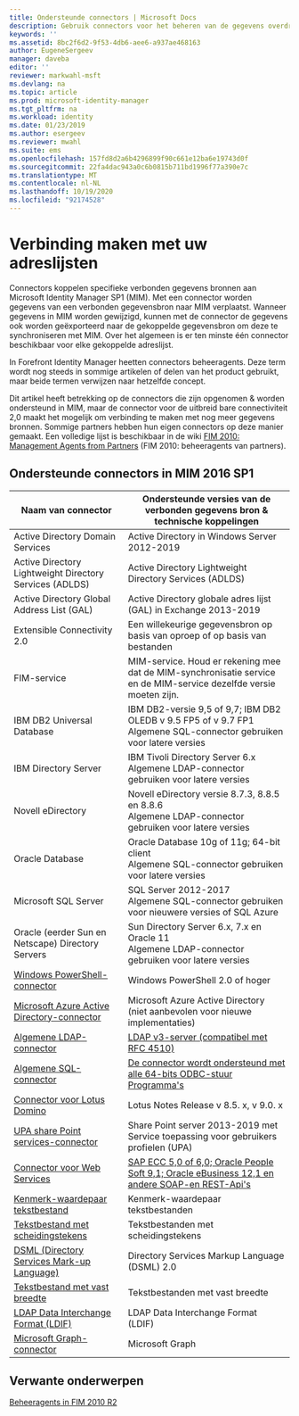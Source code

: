 ```yaml
---
title: Ondersteunde connectors | Microsoft Docs
description: Gebruik connectors voor het beheren van de gegevens overdracht tussen MIM en de verbonden gegevens bronnen.
keywords: ''
ms.assetid: 8bc2f6d2-9f53-4db6-aee6-a937ae468163
author: EugeneSergeev
manager: daveba
editor: ''
reviewer: markwahl-msft
ms.devlang: na
ms.topic: article
ms.prod: microsoft-identity-manager
ms.tgt_pltfrm: na
ms.workload: identity
ms.date: 01/23/2019
ms.author: esergeev
ms.reviewer: mwahl
ms.suite: ems
ms.openlocfilehash: 157fd8d2a6b4296899f90c661e12ba6e19743d0f
ms.sourcegitcommit: 22fa4dac943a0c6b0815b711bd1996f77a390e7c
ms.translationtype: MT
ms.contentlocale: nl-NL
ms.lasthandoff: 10/19/2020
ms.locfileid: "92174528"
---
```

# <a name="connect-to-your-directories"></a>Verbinding maken met uw adreslijsten

Connectors koppelen specifieke verbonden gegevens bronnen aan Microsoft Identity Manager SP1 (MIM). Met een connector worden gegevens van een verbonden gegevensbron naar MIM verplaatst. Wanneer gegevens in MIM worden gewijzigd, kunnen met de connector de gegevens ook worden geëxporteerd naar de gekoppelde gegevensbron om deze te synchroniseren met MIM. Over het algemeen is er ten minste één connector beschikbaar voor elke gekoppelde adreslijst.

In Forefront Identity Manager heetten connectors beheeragents. Deze term wordt nog steeds in sommige artikelen of delen van het product gebruikt, maar beide termen verwijzen naar hetzelfde concept.

Dit artikel heeft betrekking op de connectors die zijn opgenomen & worden ondersteund in MIM, maar de connector voor de uitbreid bare connectiviteit 2,0 maakt het mogelijk om verbinding te maken met nog meer gegevens bronnen. Sommige partners hebben hun eigen connectors op deze manier gemaakt. Een volledige lijst is beschikbaar in de wiki [FIM 2010: Management Agents from Partners](https://social.technet.microsoft.com/wiki/contents/articles/1589.fim-2010-management-agents-from-partners.aspx) (FIM 2010: beheeragents van partners).

## <a name="supported-connectors-in-mim-2016-sp1"></a>Ondersteunde connectors in MIM 2016 SP1

| Naam van connector | Ondersteunde versies van de verbonden gegevens bron & technische koppelingen |
| ---- | ----------------------------------------------- |
| Active Directory Domain Services | Active Directory in Windows Server 2012-2019 |
| Active Directory Lightweight Directory Services (ADLDS) | Active Directory Lightweight Directory Services (ADLDS) |
| Active Directory Global Address List (GAL) | Active Directory globale adres lijst (GAL) in Exchange 2013-2019 |
| Extensible Connectivity 2.0 | Een willekeurige gegevensbron op basis van oproep of op basis van bestanden |
| FIM-service | MIM-service. Houd er rekening mee dat de MIM-synchronisatie service en de MIM-service dezelfde versie moeten zijn. |
| IBM DB2 Universal Database | IBM DB2-versie 9,5 of 9,7; IBM DB2 OLEDB v 9.5 FP5 of v 9.7 FP1 <br/> Algemene SQL-connector gebruiken voor latere versies|
| IBM Directory Server | IBM Tivoli Directory Server 6.x <br/> Algemene LDAP-connector gebruiken voor latere versies|
| Novell eDirectory | Novell eDirectory versie 8.7.3, 8.8.5 en 8.8.6 <br/> Algemene LDAP-connector gebruiken voor latere versies|
| Oracle Database | Oracle Database 10g of 11g; 64-bit client <br/> Algemene SQL-connector gebruiken voor latere versies|
| Microsoft SQL Server | SQL Server 2012-2017 <br/> Algemene SQL-connector gebruiken voor nieuwere versies of SQL Azure|
| Oracle (eerder Sun en Netscape) Directory Servers | Sun Directory Server 6.x, 7.x en Oracle 11<br/> Algemene LDAP-connector gebruiken voor latere versies |
| [Windows PowerShell-connector](https://msdn.microsoft.com/library/dn640417.aspx) | Windows PowerShell 2.0 of hoger |
| [Microsoft Azure Active Directory-connector](https://msdn.microsoft.com/library/dn511001.aspx) | Microsoft Azure Active Directory (niet aanbevolen voor nieuwe implementaties) |
| [Algemene LDAP-connector](https://msdn.microsoft.com/library/dn510997.aspx) | [LDAP v3-server (compatibel met RFC 4510)](reference/microsoft-identity-manager-2016-connector-genericldap.md#overview-of-the-generic-ldap-connector) |
| [Algemene SQL-connector](reference/microsoft-identity-manager-2016-connector-genericsql.md) | [De connector wordt ondersteund met alle 64-bits ODBC-stuur Programma's](reference/microsoft-identity-manager-2016-connector-genericsql.md#overview-of-the-generic-sql-connector) |
| [Connector voor Lotus Domino](https://msdn.microsoft.com/library/hh859750.aspx) | Lotus Notes Release v 8.5. x, v 9.0. x |
| [UPA share Point services-connector](https://msdn.microsoft.com/library/dn511003.aspx) | Share Point server 2013-2019 met Service toepassing voor gebruikers profielen (UPA) |
| [Connector voor Web Services](https://www.microsoft.com/en-us/download/details.aspx?id=51495) | [SAP ECC 5,0 of 6,0; Oracle People Soft 9,1; Oracle eBusiness 12,1 en andere SOAP-en REST-Api's](https://docs.microsoft.com/microsoft-identity-manager/reference/microsoft-identity-manager-2016-ma-ws) |
| [Kenmerk-waardepaar tekstbestand](https://technet.microsoft.com/library/cc708644(v=ws.10).aspx) | Kenmerk-waardepaar tekstbestanden |
| [Tekstbestand met scheidingstekens](https://technet.microsoft.com/library/cc720612(v=ws.10).aspx) | Tekstbestanden met scheidingstekens |
| [DSML (Directory Services Mark-up Language)](https://technet.microsoft.com/library/cc720660(v=ws.10).aspx) | Directory Services Markup Language (DSML) 2.0 |
| [Tekstbestand met vast breedte](https://technet.microsoft.com/library/cc720633(v=ws.10).aspx) | Tekstbestanden met vast breedte |
| [LDAP Data Interchange Format (LDIF)](https://technet.microsoft.com/library/cc708662(v=ws.10).aspx) | LDAP Data Interchange Format (LDIF) |
| [Microsoft Graph-connector](microsoft-identity-manager-2016-connector-graph.md) | Microsoft Graph |

## <a name="related-topics"></a>Verwante onderwerpen

[Beheeragents in FIM 2010 R2](https://technet.microsoft.com/library/jj133885.aspx)
